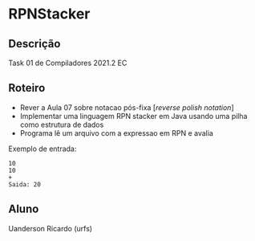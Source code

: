 # RPNStacker

## Descrição
Task 01 de Compiladores 2021.2 EC

## Roteiro
- Rever a Aula 07 sobre notacao pós-fixa [_reverse polish notation_]
- Implementar uma linguagem RPN stacker em Java usando uma pilha como estrutura de dados
- Programa lê um arquivo com a expressao em RPN e avalia

Exemplo de entrada:
```
10
10
+
Saida: 20
``` 

## Aluno
Uanderson Ricardo (urfs)